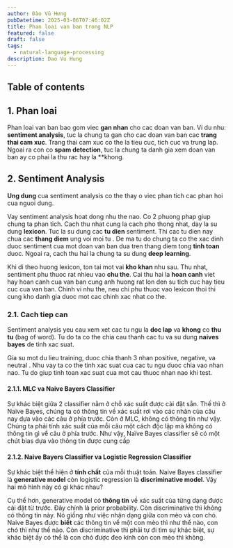 ```yaml
---
author: Đào Vũ Hưng
pubDatetime: 2025-03-06T07:46:02Z
title: Phan loai van ban trong NLP
featured: false
draft: false
tags:
  - natural-language-processing
description: Dao Vu Hung
---
```

## Table of contents
## 1. Phan loai  
Phan loai van ban bao gom viec **gan nhan** cho cac doan van ban. Vi du nhu: **sentiment analysis**, tuc la chung ta gan cho cac doan van ban cac **trang thai cam xuc**. Trang thai cam xuc co the la tieu cuc, tich cuc va trung lap. Ngoai ra con co **spam detection**, tuc la chung ta danh gia xem doan van ban ay co phai la thu rac hay la **khong.
## 2. Sentiment Analysis

**Ung dung** cua sentiment analysis co the thay o viec phan tich cac phan hoi cua nguoi dung.

Vay sentiment analysis hoat dong nhu the nao. Co 2 phuong phap giup chung ta phan tich. Cach thu nhat cung la cach pho thong nhat, day la su dung **lexicon**. Tuc la su dung cac **tu dien** sentiment. Thi cac tu dien nay chua cac **thang diem** ung voi moi tu . De ma tu do chung ta co the xac dinh duoc sentiment cua mot doan van ban dua tren thang diem tong **tinh toan** duoc. Ngoai ra, cach thu hai la chung ta su dung **deep learning**.

Khi di theo huong lexicon, ton tai mot vai **kho khan** nhu sau. Thu nhat, sentiment phu thuoc rat nhieu vao **chu the**. Cai thu hai la **hoan canh** viet hay hoan canh cua van ban cung anh huong rat lon den su tich cuc hay tieu cuc cua van ban. Chinh vi nhu the, neu chi phu thuoc vao lexicon thoi thi cung kho danh gia duoc mot cac chinh xac nhat co the.
### 2.1. Cach tiep can
Sentiment analysis yeu cau xem xet cac tu ngu la **doc lap** va **khong** co **thu tu** (bag of word). Tu do ta co the chia cau thanh cac tu va su dung **naives bayes** de tinh xac suat.

Gia su mot du lieu training, duoc chia thanh 3 nhan positive, negative, va neutral . Nhu vay ta co the tinh xac suat cua cac tu ngu duoc chia vao nhan nao. Tu do giup tinh toan xac suat cua mot cau thuoc nhan nao khi test.
#### 2.1.1. MLC va Naive Bayers Classifier
Sự  khác biệt giữa 2 classifier nằm ở chỗ xác suất được cài đặt sẵn. Thế thì ở Naïve Bayes, chúng ta có thông tin về xác suất rơi vào các nhãn của câu nay dựa vào các câu ở phía trước. Còn ở MLC, không có thông tin như vậy. Chúng ta phải tính xác suất của mỗi câu một cách độc lập mà không có thông tin gì về câu ở phía trước. Như vậy, Naïve Bayes classifier sẽ có một chút bias dựa vào thông tin được cung cấp
#### 2.1.2. Naive Bayers Classifier va Logistic Regression Classifier
Sự khác biệt thể hiện ở **tính chất** của mỗi thuật toán. Naive Bayes classifier là **generative model** còn logistic regression là **discriminative model**. Vậy hai mô hình này có gì khác nhau?

Cụ thể hơn, generative model có **thông tin** về xác suất của từng dạng được cài đặt từ trước. Đây chính là prior probability. Còn discriminative thì không có thông tin này. Nó giống như việc nhận dạng giữa con mèo và con chó. Naive Bayes được **biết** các thông tin về một con mèo thì như thế nào, con chó thì như thế nào. Còn discriminative thì phải tự đi tìm sự khác biệt, sự khác biệt ấy có thể là con chó được đeo kính còn con mèo thì không.